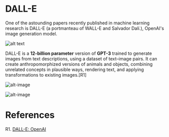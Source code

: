 # DALL-E

One of the astounding papers recently published in machine learning research is DALL-E (a portmanteau of  WALL-E and Salvador Dalí.), OpenAI's image generation model. 

![alt text](https://i.redd.it/dsux4qqlhbh61.jpg)

DALL-E is a **12-billion parameter** version of **GPT-3** trained to generate images from text descriptions, using a dataset of text–image pairs. It can create anthropomorphized versions of animals and objects, combining unrelated concepts in plausible ways, rendering text, and applying transformations to existing images.[R1]


![alt-image](https://raw.githubusercontent.com/blessinvarkey/blog/main/posts/Armchair%20in%20the%20shape%20of%20an%20avocado.png)


![alt-image](https://raw.githubusercontent.com/blessinvarkey/blog/main/posts/Snail%20made%20of%20harp.png)



# References
R1. [DALL-E: OpenAI](https://openai.com/blog/dall-e/)
